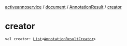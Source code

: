 [activeannoservice](../../index.md) / [document](../index.md) / [AnnotationResult](index.md) / [creator](./creator.md)

# creator

`val creator: `[`List`](https://kotlinlang.org/api/latest/jvm/stdlib/kotlin.collections/-list/index.html)`<`[`AnnotationResultCreator`](../-annotation-result-creator/index.md)`>`